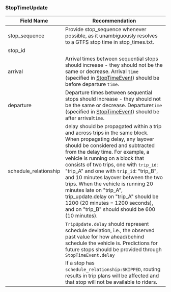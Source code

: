 ### StopTimeUpdate

| Field Name | Recommendation |
| --- | --- |
| stop_sequence | Provide stop_sequence whenever possible, as it unambiguously resolves to a GTFS stop time in stop_times.txt. |
| stop_id | |
| arrival | Arrival times between sequential stops should increase - they should not be the same or decrease. Arrival `time` (specified in [StopTimeEvent](#StopTimeEvent)) should be before departure `time`. |
| departure | Departure times between sequential stops should increase - they should not be the same or decrease. Departure`time` (specified in [StopTimeEvent](#StopTimeEvent)) should be after arrival`time`. |
| schedule_relationship | delay should be propagated within a trip and across trips in the same block. When propagating delay, any layover should be considered and subtracted from the delay time. For example, a vehicle is running on a block that consists of two trips, one with `trip_id`: "trip_A" and one with `trip_id`: "trip_B", and 10 minutes layover between the two trips. When the vehicle is running 20 minutes late on "trip_A", trip_update.delay on "trip_A" should be 1200 (20 minutes = 1200 seconds), and on "trip_B" should should be 600 (10 minutes). |
|  | `TripUpdate.delay` should represent schedule deviation, i.e., the observed past value for how ahead/behind schedule the vehicle is. Predictions for future stops should be provided through `StopTimeEvent.delay` |
|  | If a stop has `schedule_relationship:SKIPPED`, routing results in trip plans will be affected and that stop will not be available to riders.

